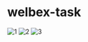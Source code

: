 # welbex-task

![1](https://user-images.githubusercontent.com/105854514/175768918-c70fd8ee-dabe-4669-ae83-adbfb87af418.PNG)
![2](https://user-images.githubusercontent.com/105854514/175768921-60444871-e60d-41ac-ab19-4b3cec5a4f44.PNG)
![3](https://user-images.githubusercontent.com/105854514/175768924-8f091567-3459-46c3-8d64-bcc0b51c095e.PNG)
